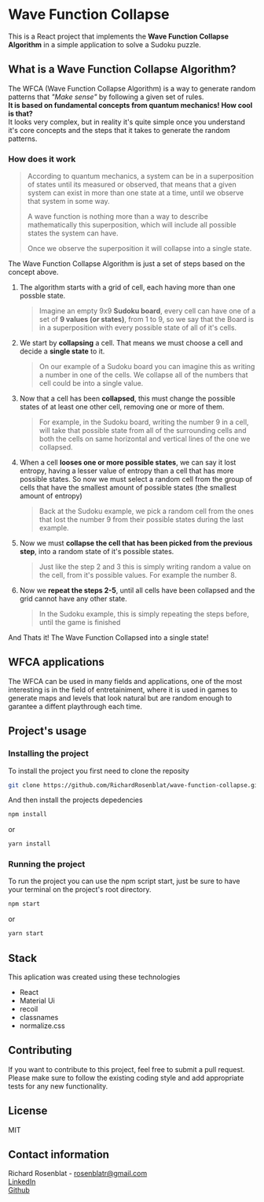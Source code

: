 # Wave Function Collapse

This is a React project that implements the **Wave Function Collapse Algorithm** in a simple application to solve a Sudoku puzzle.

## What is a Wave Function Collapse Algorithm?

The WFCA (Wave Function Collapse Algorithm) is a way to generate random patterns that *"Make sense"* by following a given set of rules.  
**It is based on fundamental concepts from quantum mechanics! How cool is that?**  
It looks very complex, but in reality it's quite simple once you understand it's core concepts and the steps that it takes to generate the random patterns.  

### How does it work

> According to quantum mechanics, a system can be in a superposition of states until its measured or observed, that means that a given system can exist in more than one state at a time, until we observe that system in some way.  
>
> A wave function is nothing more than a way to describe mathematically this superposition, which will include all possible states the system can have.  
>
> Once we observe the superposition it will collapse into a single state.

The Wave Function Collapse Algorithm is just a set of steps based on the concept above.  

1. The algorithm starts with a grid of cell, each having more than one possble state.  

    > Imagine an empty 9x9 **Sudoku board**, every cell can have one of a set of **9 values (or states)**, from 1 to 9, so we say that the Board is in a superposition with every possible state of all of it's cells.
2. We start by **collapsing** a cell. That means we must choose a cell and decide a **single state** to it.

    >  On our example of a Sudoku board you can imagine this as writing a number in one of the cells. We collapse all of the numbers that cell could be into a single value.
3. Now that a cell has been **collapsed**, this must change the possible states of at least one other cell, removing one or more of them.

    > For example, in the Sudoku board, writing the number 9 in a cell, will take that possible state from all of the surrounding cells and both the cells on same horizontal and vertical lines of the one we collapsed.
4. When a cell **looses one or more possible states**, we can say it lost entropy, having a lesser value of entropy than a cell that has more possible states. So now we must select a random cell from the group of cells that have the smallest amount of possible states (the smallest amount of entropy)

    > Back at the Sudoku example, we pick a random cell from the ones that lost the number 9 from their possible states during the last example.
5. Now we must **collapse the cell that has been picked from the previous step**, into a random state of it's possible states.

   > Just like the step 2 and 3 this is simply writing random a value on the cell, from it's possible values. For example the number 8.
6. Now we **repeat the steps 2-5**, until all cells have been collapsed and the grid cannot have any other state.

    > In the Sudoku example, this is simply repeating the steps before, until the game is finished

And Thats it! The Wave Function Collapsed into a single state!

## WFCA applications

The WFCA can be used in many fields and applications, one of the most interesting is in the field of entretainiment, where it is used in games to generate maps and levels that look natural but are random enough to garantee a diffent playthrough each time.

## Project's usage

### Installing the project

To install the project you first need to clone the reposity

```bash
git clone https://github.com/RichardRosenblat/wave-function-collapse.git
```

And then install the projects depedencies

```bash
npm install
```

or

```bash
yarn install
```

### Running the project

To run the project you can use the npm script start, just be sure to have your terminal on the project's root directory.

```bash
npm start
```

or

```bash
yarn start
```

## Stack

This aplication was created using these technologies

- React
- Material Ui
- recoil
- classnames
- normalize.css

## Contributing

If you want to contribute to this project, feel free to submit a pull request. Please make sure to follow the existing coding style and add appropriate tests for any new functionality.

## License

MIT

## Contact information

Richard Rosenblat - rosenblatr@gmail.com  
[LinkedIn](https://www.linkedin.com/in/richard-rosenblat/)  
[Github](https://github.com/RichardRosenblat)
